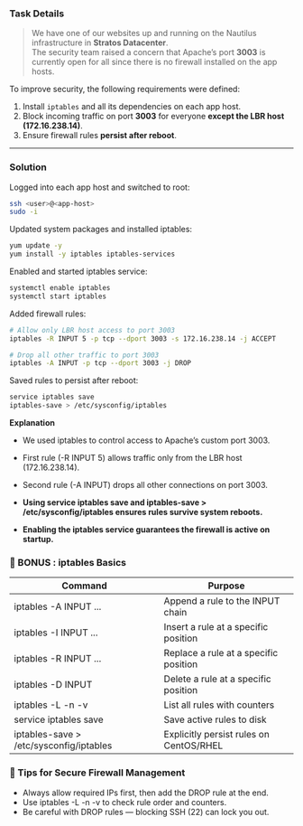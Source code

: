 
### Task Details  
>We have one of our websites up and running on the Nautilus infrastructure in **Stratos Datacenter**.  
The security team raised a concern that Apache’s port **3003** is currently open for all since there is no firewall installed on the app hosts.  

To improve security, the following requirements were defined:  

1. Install `iptables` and all its dependencies on each app host.  
2. Block incoming traffic on port **3003** for everyone **except the LBR host (172.16.238.14)**.  
3. Ensure firewall rules **persist after reboot**.  

---

### Solution  

Logged into each app host and switched to root:  
```bash
ssh <user>@<app-host>
sudo -i
```
Updated system packages and installed iptables:

```bash
yum update -y
yum install -y iptables iptables-services
```
Enabled and started iptables service:

```bash
systemctl enable iptables
systemctl start iptables
```
Added firewall rules:

```bash
# Allow only LBR host access to port 3003
iptables -R INPUT 5 -p tcp --dport 3003 -s 172.16.238.14 -j ACCEPT

# Drop all other traffic to port 3003
iptables -A INPUT -p tcp --dport 3003 -j DROP
```
Saved rules to persist after reboot:

```bash
service iptables save
iptables-save > /etc/sysconfig/iptables
```

**Explanation**
* We used iptables to control access to Apache’s custom port 3003.
- First rule (-R INPUT 5) allows traffic only from the LBR host (172.16.238.14).
* Second rule (-A INPUT) drops all other connections on port 3003.

* **Using service iptables save and iptables-save > /etc/sysconfig/iptables ensures rules survive system reboots.**

* **Enabling the iptables service guarantees the firewall is active on startup.**

### 🧠 BONUS : iptables Basics

| Command                                | Purpose                                       |
|----------------------------------------|-----------------------------------------------|
| iptables -A INPUT ...                  | Append a rule to the INPUT chain              |
| iptables -I INPUT <num> ...            | Insert a rule at a specific position          |
| iptables -R INPUT <num> ...            | Replace a rule at a specific position         |
| iptables -D INPUT <num>                | Delete a rule at a specific position          |
| iptables -L -n -v                      | List all rules with counters                  |
| service iptables save                  | Save active rules to disk                     |
| iptables-save > /etc/sysconfig/iptables| Explicitly persist rules on CentOS/RHEL       |


### 🔐 Tips for Secure Firewall Management
* Always allow required IPs first, then add the DROP rule at the end.
* Use iptables -L -n -v to check rule order and counters.
* Be careful with DROP rules — blocking SSH (22) can lock you out. 
